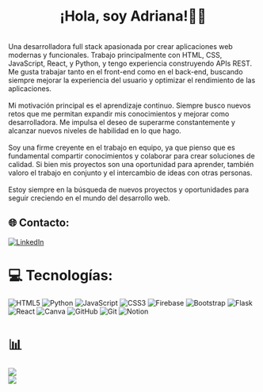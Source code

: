 <div align="center">
<h1 align="center">¡Hola, soy Adriana!👋🏼</h1>
</div>
<br> Una desarrolladora full stack apasionada por crear aplicaciones web modernas y funcionales. Trabajo principalmente con HTML, CSS, JavaScript, React, y Python, y tengo experiencia construyendo APIs REST. Me gusta trabajar tanto en el front-end como en el back-end, buscando siempre mejorar la experiencia del usuario y optimizar el rendimiento de las aplicaciones.<br><br>Mi motivación principal es el aprendizaje continuo. Siempre busco nuevos retos que me permitan expandir mis conocimientos y mejorar como desarrolladora. Me impulsa el deseo de superarme constantemente y alcanzar nuevos niveles de habilidad en lo que hago.<br><br>Soy una firme creyente en el trabajo en equipo, ya que pienso que es fundamental compartir conocimientos y colaborar para crear soluciones de calidad. Si bien mis proyectos son una oportunidad para aprender, también valoro el trabajo en conjunto y el intercambio de ideas con otras personas.<br><br>Estoy siempre en la búsqueda de nuevos proyectos y oportunidades para seguir creciendo en el mundo del desarrollo web. 


## 🌐 Contacto:
[![LinkedIn](https://img.shields.io/badge/LinkedIn-%230077B5.svg?logo=linkedin&logoColor=white)](https://linkedin.com/in/adrianaisea) 

# 💻 Tecnologías:
![HTML5](https://img.shields.io/badge/html5-%23E34F26.svg?style=for-the-badge&logo=html5&logoColor=white) ![Python](https://img.shields.io/badge/python-3670A0?style=for-the-badge&logo=python&logoColor=ffdd54) ![JavaScript](https://img.shields.io/badge/javascript-%23323330.svg?style=for-the-badge&logo=javascript&logoColor=%23F7DF1E) ![CSS3](https://img.shields.io/badge/css3-%231572B6.svg?style=for-the-badge&logo=css3&logoColor=white) ![Firebase](https://img.shields.io/badge/firebase-%23039BE5.svg?style=for-the-badge&logo=firebase) ![Bootstrap](https://img.shields.io/badge/bootstrap-%238511FA.svg?style=for-the-badge&logo=bootstrap&logoColor=white) ![Flask](https://img.shields.io/badge/flask-%23000.svg?style=for-the-badge&logo=flask&logoColor=white) ![React](https://img.shields.io/badge/react-%2320232a.svg?style=for-the-badge&logo=react&logoColor=%2361DAFB) ![Canva](https://img.shields.io/badge/Canva-%2300C4CC.svg?style=for-the-badge&logo=Canva&logoColor=white) ![GitHub](https://img.shields.io/badge/github-%23121011.svg?style=for-the-badge&logo=github&logoColor=white) ![Git](https://img.shields.io/badge/git-%23F05033.svg?style=for-the-badge&logo=git&logoColor=white) ![Notion](https://img.shields.io/badge/Notion-%23000000.svg?style=for-the-badge&logo=notion&logoColor=white)
# 📊 
![](https://github-readme-stats.vercel.app/api?username=Adrianaeif&theme=dark&hide_border=false&include_all_commits=true&count_private=true)<br/>
![](https://github-readme-streak-stats.herokuapp.com/?user=Adrianaeif&theme=dark&hide_border=false)<br/>




<!-- Proudly created with GPRM ( https://gprm.itsvg.in ) -->
